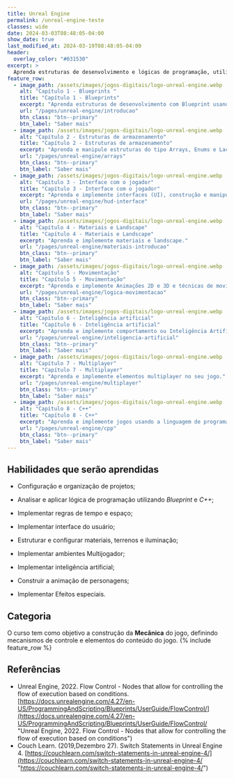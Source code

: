 ```yaml
---
title: Unreal Engine
permalink: /unreal-engine-teste
classes: wide
date: 2024-03-03T08:48:05-04:00
show_date: true
last_modified_at: 2024-03-19T08:48:05-04:00
header:
  overlay_color: "#031530"
excerpt: >
  Aprenda estruturas de desenvolvimento e lógicas de programação, utilizando Blueprints e C++.
feature_row:
  - image_path: /assets/images/jogos-digitais/logo-unreal-engine.webp
    alt: "Capítulo 1 - Blueprints "
    title: "Capítulo 1 - Blueprints"
    excerpt: "Aprenda estruturas de desenvolvimento com Blueprint usando Atores, varáveis e estruturas de controle."
    url: "/pages/unreal-engine/introducao"
    btn_class: "btn--primary"
    btn_label: "Saber mais"
  - image_path: /assets/images/jogos-digitais/logo-unreal-engine.webp
    alt: "Capítulo 2 - Estruturas de armazenamento"
    title: "Capítulo 2 - Estruturas de armazenamento"
    excerpt: "Aprenda e manipule estruturas do tipo Arrays, Enums e Laços de Repetição (Loop). Implemente Eventos, funções e suas interações."
    url: "/pages/unreal-engine/arrays"
    btn_class: "btn--primary"
    btn_label: "Saber mais"    
  - image_path: /assets/images/jogos-digitais/logo-unreal-engine.webp
    alt: "Capítulo 3 - Interface com o jogador"
    title: "Capítulo 3 - Interface com o jogador"
    excerpt: "Aprenda e implemente interfaces (UI), construção e manipulação de materiais e Landscape."
    url: "/pages/unreal-engine/hud-interface"
    btn_class: "btn--primary"
    btn_label: "Saber mais"    
  - image_path: /assets/images/jogos-digitais/logo-unreal-engine.webp
    alt: "Capítulo 4 - Materiais e Landscape"
    title: "Capítulo 4 - Materiais e Landscape"
    excerpt: "Aprenda e implemente materiais e landscape."
    url: "/pages/unreal-engine/materiais-introducao"
    btn_class: "btn--primary"
    btn_label: "Saber mais"            
  - image_path: /assets/images/jogos-digitais/logo-unreal-engine.webp
    alt: "Capítulo 5 - Movimentação"
    title: "Capítulo 5 - Movimentação"
    excerpt: "Aprenda e implemente Animações 2D e 3D e técnicas de movimentação de objetos e personagens."
    url: "/pages/unreal-engine/logica-movimentacao"
    btn_class: "btn--primary"
    btn_label: "Saber mais"        
  - image_path: /assets/images/jogos-digitais/logo-unreal-engine.webp
    alt: "Capítulo 6 - Inteligência artificial"
    title: "Capítulo 6 - Inteligência artificial"
    excerpt: "Aprenda e implemente comportamento ou Inteligência Artificial em personagens."
    url: "/pages/unreal-engine/inteligencia-artificial"
    btn_class: "btn--primary"
    btn_label: "Saber mais"            
  - image_path: /assets/images/jogos-digitais/logo-unreal-engine.webp
    alt: "Capítulo 7 - Multiplayer"
    title: "Capítulo 7 - Multiplayer"
    excerpt: "Aprenda e implemente elementos multiplayer no seu jogo."
    url: "/pages/unreal-engine/multiplayer"
    btn_class: "btn--primary"
    btn_label: "Saber mais"            
  - image_path: /assets/images/jogos-digitais/logo-unreal-engine.webp
    alt: "Capítulo 8 - C++"
    title: "Capítulo 8 - C++"
    excerpt: "Aprenda e implemente jogos usando a linguagem de programação C++."
    url: "/pages/unreal-engine/cpp"
    btn_class: "btn--primary"
    btn_label: "Saber mais"                
---
```


## Habilidades que serão aprendidas

- Configuração e organização de projetos;
  
- Analisar e aplicar lógica de programação utilizando *Blueprint* e *C++*;
  
- Implementar regras de tempo e espaço;
  
- Implementar interface do usuário;
  
- Estruturar e configurar materiais, terrenos e iluminação;
  
- Implementar ambientes Multijogador;
  
- Implementar inteligência artificial;
  
- Construir a animação de personagens;
  
- Implementar Efeitos especiais.

## Categoria

O curso tem como objetivo a construção da **Mecânica** do jogo, definindo mecanismos de controle e elementos do conteúdo do jogo.
{% include feature_row %}

## Referências

- Unreal Engine, 2022. Flow Control - Nodes that allow for controlling the flow of execution based on conditions.  [https://docs.unrealengine.com/4.27/en-US/ProgrammingAndScripting/Blueprints/UserGuide/FlowControl/](https://docs.unrealengine.com/4.27/en-US/ProgrammingAndScripting/Blueprints/UserGuide/FlowControl/ "Unreal Engine, 2022. Flow Control - Nodes that allow for controlling the flow of execution based on conditions")
- Couch Learn. (2019,Dezembro 27). Switch Statements in Unreal Engine 4. [https://couchlearn.com/switch-statements-in-unreal-engine-4/](https://couchlearn.com/switch-statements-in-unreal-engine-4/ "https://couchlearn.com/switch-statements-in-unreal-engine-4/")
